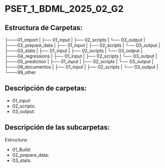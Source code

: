 # PSET_1_BDML_2025_02_G2

## Estructura de Carpetas:

├───01_import
|    ├── 01_input
|    ├── 02_scripts
|    └── 03_output
|
├───02_prepare_data
|    ├── 01_input
|    ├── 02_scripts
|    └── 03_output
|
├───03_stats
|    ├── 01_input
|    ├── 02_scripts
|    └── 03_output
|
├───04_regressions
|    ├── 01_input
|    ├── 02_scripts
|    └── 03_output
|
├───05_prediction
|    ├── 01_input
|    ├── 02_scripts
|    └── 03_output
|
├───06_documentos
|    ├── 01_input
|    ├── 02_scripts
|    └── 03_output
|
└───99_other

## Descripción de carpetas: 

- 01_input: 
- 02_scripts: 
- 03_output:

## Descripción de las subcarpetas: 
Estructura:
 - 01_Build:
 - 02_prepare_data:
 - 03_stats:
